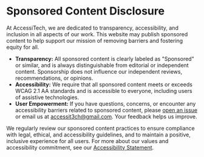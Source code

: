 <!--
title: Sponsored Content Disclosure
description: AccessiTech's approach to sponsored content and user empowerment.
date: 2023-08-20
status: published
-->

# Sponsored Content Disclosure

At AccessiTech, we are dedicated to transparency, accessibility, and inclusion in all aspects of our work. This website may publish sponsored content to help support our mission of removing barriers and fostering equity for all.

- **Transparency:** All sponsored content is clearly labeled as "Sponsored" or similar, and is always distinguishable from editorial or independent content. Sponsorship does not influence our independent reviews, recommendations, or opinions.
- **Accessibility:** We require that all sponsored content meets or exceeds WCAG 2.1 AA standards and is accessible to everyone, including users of assistive technologies.
- **User Empowerment:** If you have questions, concerns, or encounter any accessibility barriers related to sponsored content, please [open an issue](https://github.com/AccessiTech/AccessiTech/issues) or email us at [accessit3ch@gmail.com](mailto:accessit3ch@gmail.com). Your feedback helps us improve.

We regularly review our sponsored content practices to ensure compliance with legal, ethical, and accessibility guidelines, and to maintain a positive, inclusive experience for all users. For more about our values and accessibility commitment, see our [Accessibility Statement](../../ACCESSIBILITY.md).
